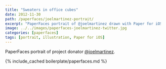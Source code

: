```yaml
---
title: "Sweaters in office cubes"
date: 2012-11-30
path: /paperfaces/joelmartinez-portrait/
excerpt: "PaperFaces portrait of @joelmartinez drawn with Paper for iOS on an iPad."
image: ../../images/paperfaces-joelmartinez-twitter.jpg
categories: [paperfaces]
tags: [portrait, illustration, Paper for iOS]
---
```


PaperFaces portrait of project donator [@joelmartinez](https://twitter.com/joelmartinez).

{% include_cached boilerplate/paperfaces.md %}
